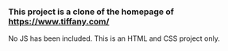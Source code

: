 ### This project is a clone of the homepage of https://www.tiffany.com/ ###

No JS has been included. This is an HTML and CSS project only.

